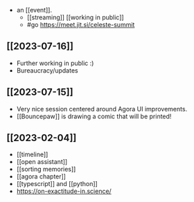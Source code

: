 - an [[event]].
  - [[streaming]] [[working in public]]
  - #go https://meet.jit.si/celeste-summit

## [[2023-07-16]]
- Further working in public :)
- Bureaucracy/updates

## [[2023-07-15]]
- Very nice session centered around Agora UI improvements.
- [[Bouncepaw]] is drawing a comic that will be printed!

## [[2023-02-04]]

- [[timeline]]
- [[open assistant]]
- [[sorting memories]]
- [[agora chapter]]
- [[typescript]] and [[python]]
- https://on-exactitude-in.science/
